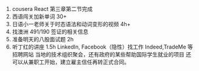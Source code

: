 1. cousera React 第三章第二节完成
2. 西语闯关加新单词 30+
3. 日语小一老师关于时态语法和动词变形的视频 4h+
4. 找澳洲 491/190 签证的相关信息
5. 准备明天的八股面试题 2h
6. 听丁红的讲座 1.5h
   LinkedIn, Facebook（隐性）找工作
   Indeed,TradeMe 等招聘网站
   当地的技术组织聚会，还有政府的某些帮助国际学生就业的项目
   还可以从兼职工开始，建立雇主信任再转正式合同。
